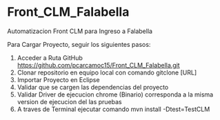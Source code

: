 # Front_CLM_Falabella

Automatizacion Front CLM para Ingreso a Falabella

Para Cargar Proyecto, seguir los siguientes pasos: <br>

1) Acceder a Ruta GitHub https://github.com/pcarcamoc15/Front_CLM_Falabella.git <br>
2) Clonar repositorio en equipo local con comando gitclone [URL] <br>
3) Importar Proyecto en Eclipse <br>
4) Validar que se cargen las dependencias del proyecto <br>
5) Validar Driver de ejecucion chrome (Binario) corresponda a la misma version de ejecucion del las pruebas <br>
6) A traves de Terminal ejecutar comando mvn install -Dtest=TestCLM <br>

